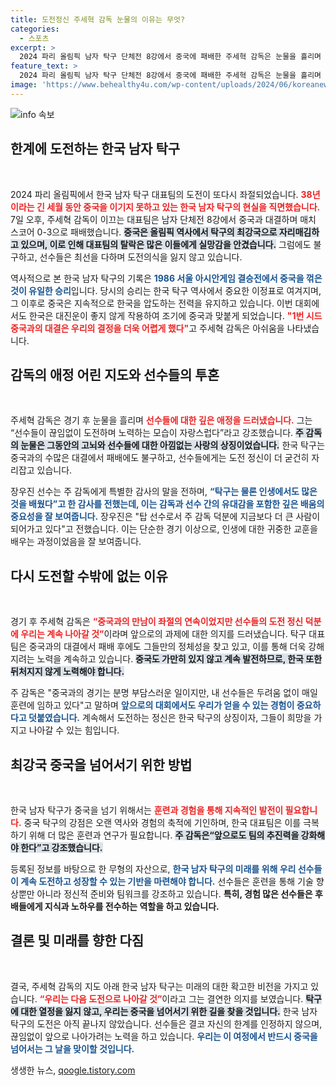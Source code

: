 ```yaml
---
title: 도전정신 주세혁 감독 눈물의 이유는 무엇?
categories:
  - 스포츠
excerpt: >
  2024 파리 올림픽 남자 탁구 단체전 8강에서 중국에 패배한 주세혁 감독은 눈물을 흘리며 선수들의 도전 정신에 감동했다. 한국 탁구는 38년 만에 중국의 벽을 넘지 못했지만, 감독의 진정한 지도력과 선수들의 의지는 여전히 빛났다.
feature_text: >
  2024 파리 올림픽 남자 탁구 단체전 8강에서 중국에 패배한 주세혁 감독은 눈물을 흘리며 선수들의 도전 정신에 감동했다. 한국 탁구는 38년 만에 중국의 벽을 넘지 못했지만, 감독의 진정한 지도력과 선수들의 의지는 여전히 빛났다.
image: 'https://www.behealthy4u.com/wp-content/uploads/2024/06/koreanews.jpg'
---
```


<p><img src="https://www.behealthy4u.com/wp-content/uploads/2024/06/koreanews.jpg" alt="info 속보" /></p>

<h2 data-ke-size="size26">한계에 도전하는 한국 남자 탁구</h2>

<p data-ke-size="size16">&nbsp;</p>

<p>2024 파리 올림픽에서 한국 남자 탁구 대표팀의 도전이 또다시 좌절되었습니다. <b><span style="color: #ee2323;">38년이라는 긴 세월 동안 중국을 이기지 못하고 있는 한국 남자 탁구의 현실을 직면했습니다.</span></b> 7일 오후, 주세혁 감독이 이끄는 대표팀은 남자 단체전 8강에서 중국과 대결하며 매치 스코어 0-3으로 패배했습니다. <b><span style="background-color: #21538527;">중국은 올림픽 역사에서 탁구의 최강국으로 자리매김하고 있으며, 이로 인해 대표팀의 탈락은 많은 이들에게 실망감을 안겼습니다.</span></b> 그럼에도 불구하고, 선수들은 최선을 다하며 도전의식을 잃지 않고 있습니다.</p>

<p>역사적으로 본 한국 남자 탁구의 기록은 <b><span style="color: #1a5490;">1986 서울 아시안게임 결승전에서 중국을 꺾은 것이 유일한 승리</span></b>입니다. 당시의 승리는 한국 탁구 역사에서 중요한 이정표로 여겨지며, 그 이후로 중국은 지속적으로 한국을 압도하는 전력을 유지하고 있습니다. 이번 대회에서도 한국은 대진운이 좋지 않게 작용하여 조기에 중국과 맞붙게 되었습니다. <b><span style="color: #ee2323;">"1번 시드 중국과의 대결은 우리의 결정을 더욱 어렵게 했다"</span></b>고 주세혁 감독은 아쉬움을 나타냈습니다.</p>

<h2 data-ke-size="size26">감독의 애정 어린 지도와 선수들의 투혼</h2>

<p data-ke-size="size16">&nbsp;</p>

<p>주세혁 감독은 경기 후 눈물을 흘리며 <b><span style="color: #ee2323;">선수들에 대한 깊은 애정을 드러냈습니다.</span></b> 그는 “선수들이 끊임없이 도전하며 노력하는 모습이 자랑스럽다”라고 강조했습니다. <b><span style="background-color: #21538527;">주 감독의 눈물은 그동안의 고뇌와 선수들에 대한 아낌없는 사랑의 상징이었습니다.</span></b> 한국 탁구는 중국과의 수많은 대결에서 패배에도 불구하고, 선수들에게는 도전 정신이 더 굳건히 자리잡고 있습니다.</p>

<p>장우진 선수는 주 감독에게 특별한 감사의 말을 전하며, <b><span style="color: #1a5490;">“탁구는 물론 인생에서도 많은 것을 배웠다”고 한 감사를 전했는데, 이는 감독과 선수 간의 유대감을 포함한 깊은 배움의 중요성을 잘 보여줍니다.</span></b> 장우진은 "탑 선수로서 주 감독 덕분에 지금보다 더 큰 사람이 되어가고 있다"고 전했습니다. 이는 단순한 경기 이상으로, 인생에 대한 귀중한 교훈을 배우는 과정이었음을 잘 보여줍니다.</p>

<h2 data-ke-size="size26">다시 도전할 수밖에 없는 이유</h2>

<p data-ke-size="size16">&nbsp;</p>

<p>경기 후 주세혁 감독은 <b><span style="color: #ee2323;">“중국과의 만남이 좌절의 연속이었지만 선수들의 도전 정신 덕분에 우리는 계속 나아갈 것”</span></b>이라며 앞으로의 과제에 대한 의지를 드러냈습니다. 탁구 대표팀은 중국과의 대결에서 패배 후에도 그들만의 정체성을 찾고 있고, 이를 통해 더욱 강해지려는 노력을 계속하고 있습니다. <b><span style="background-color: #21538527;">중국도 가만히 있지 않고 계속 발전하므로, 한국 또한 뒤처지지 않게 노력해야 합니다.</span></b></p>

<p>주 감독은 "중국과의 경기는 분명 부담스러운 일이지만, 내 선수들은 두려움 없이 매일 훈련에 임하고 있다"고 말하며 <b><span style="color: #1a5490;">앞으로의 대회에서도 우리가 얻을 수 있는 경험이 중요하다고 덧붙였습니다.</span></b> 계속해서 도전하는 정신은 한국 탁구의 상징이자, 그들이 희망을 가지고 나아갈 수 있는 힘입니다.</p>

<h2 data-ke-size="size26">최강국 중국을 넘어서기 위한 방법</h2>

<p data-ke-size="size16">&nbsp;</p>

<p>한국 남자 탁구가 중국을 넘기 위해서는 <b><span style="color: #ee2323;">훈련과 경험을 통해 지속적인 발전이 필요합니다.</span></b> 중국 탁구의 강점은 오랜 역사와 경험의 축적에 기인하며, 한국 대표팀은 이를 극복하기 위해 더 많은 훈련과 연구가 필요합니다. <b><span style="background-color: #21538527;">주 감독은“앞으로도 팀의 추진력을 강화해야 한다”고 강조했습니다.</span></b></p>

<p>등록된 정보를 바탕으로 한 무형의 자산으로, <b><span style="color: #1a5490;">한국 남자 탁구의 미래를 위해 우리 선수들이 계속 도전하고 성장할 수 있는 기반을 마련해야 합니다.</span></b> 선수들은 훈련을 통해 기술 향상뿐만 아니라 정신적 준비와 팀워크를 강조하고 있습니다. <b>특히, 경험 많은 선수들은 후배들에게 지식과 노하우를 전수하는 역할을 하고 있습니다.</b></p>

<h2 data-ke-size="size26">결론 및 미래를 향한 다짐</h2>

<p data-ke-size="size16">&nbsp;</p>

<p>결국, 주세혁 감독의 지도 아래 한국 남자 탁구는 미래의 대한 확고한 비전을 가지고 있습니다. <b><span style="color: #ee2323;">“우리는 다음 도전으로 나아갈 것”</span></b>이라고 그는 결연한 의지를 보였습니다. <b><span style="background-color: #21538527;">탁구에 대한 열정을 잃지 않고, 우리는 중국을 넘어서기 위한 길을 찾을 것입니다.</span></b> 한국 남자 탁구의 도전은 아직 끝나지 않았습니다. 선수들은 결코 자신의 한계를 인정하지 않으며, 끊임없이 앞으로 나아가려는 노력을 하고 있습니다. <b><span style="color: #1a5490;">우리는 이 여정에서 반드시 중국을 넘어서는 그 날을 맞이할 것입니다.</span></b></p>
생생한 뉴스, <a href="https://qoogle.tistory.com" rel="dofollow">qoogle.tistory.com</a>


